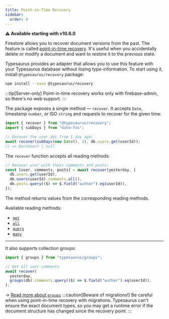 ```yaml
---
title: Point-in-Time Recovery
sidebar:
  order: 4
---
```


**⚠️ Available starting with v10.6.0**

Firestore allows you to recover document versions from the past. The feature is called [point-in-time recovery](https://firebase.google.com/docs/firestore/pitr). It's useful when you accidentally delete or modify a document and want to restore it to the previous state.

Typesaurus provides an adapter that allows you to use this feature with your Typesaurus database without losing type-information. To start using it, install `@typesaurus/recovery` package:

```bash
npm install --save @typesaurus/recovery
```

:::tip[Server-only]
Point-in-time recovery works only with firebase-admin, so there's no web support.
:::

The package exposes a single method — `recover`. It accepts `Date`, timestamp `number`, or ISO `string` and requests to recover for the given time:

```ts
import { recover } from "@typesaurus/recovery";
import { subDays } from "date-fns";

// Recover the user doc from 1 day ago:
await recover(subDays(new Date(), 1), db.users.get(userId));
// => Doc<User> | null
```

The `recover` function accepts all reading methods:

```ts
// Recover user with their comments and posts:
const [user, comments, posts] = await recover(yesterday, [
  db.users.get(userId),
  db.users(userId).comments.all(),
  db.posts.query(($) => $.field("author").eq(userId)),
]);
```

The method returns values from the corresponding reading methods.

Available reading methods:

- [`get`](/api/reading/get/)
- [`all`](/api/reading/all/)
- [`query`](/api/reading/query/)
- [`many`](/api/reading/many/)

---

It also supports collection groups:

```ts
import { groups } from "typesaurus/groups";

// Get all user comments
await recover(
  yesterday,
  groups(db).comments.query(($) => $.field("author").eq(userId)),
);
```

→ [Read more about `groups`](/extensions/groups/)
:::caution[Beware of migrations!]
Be careful when using point-in-time recovery with migrations. Typesaurus can't ensure the exact document types, so you may get a runtime error if the document structure has changed since the recovery point.
:::
